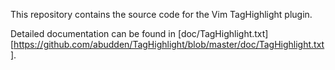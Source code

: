 This repository contains the source code for the Vim TagHighlight plugin.

Detailed documentation can be found in [doc/TagHighlight.txt][https://github.com/abudden/TagHighlight/blob/master/doc/TagHighlight.txt].
